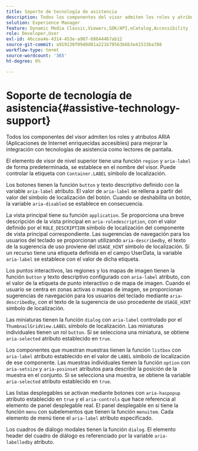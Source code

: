 ```yaml
---
title: Soporte de tecnología de asistencia
description: Todos los componentes del visor admiten los roles y atributos ARIA (Aplicaciones de Internet enriquecidas accesibles) para mejorar la integración con tecnologías de asistencia como lectores de pantalla.
solution: Experience Manager
feature: Dynamic Media Classic,Viewers,SDK/API,eCatalog,Accessibility
role: Developer,User
exl-id: 46ccea4e-4314-453e-a987-68644467ab12
source-git-commit: a919130f0940d81a221b79563b6b3e41533ba788
workflow-type: tm+mt
source-wordcount: '365'
ht-degree: 0%

---
```


# Soporte de tecnología de asistencia{#assistive-technology-support}

Todos los componentes del visor admiten los roles y atributos ARIA (Aplicaciones de Internet enriquecidas accesibles) para mejorar la integración con tecnologías de asistencia como lectores de pantalla.

El elemento de visor de nivel superior tiene una función `region` y `aria-label` de forma predeterminada, se establece en el nombre del visor. Puede controlar la etiqueta con `Container.LABEL` símbolo de localización.

Los botones tienen la función `button` y texto descriptivo definido con la variable `aria-label` atributo. El valor de `aria-label` se rellena a partir del valor del símbolo de localización del botón. Cuando se deshabilita un botón, la variable `aria-disabled` se establece en consecuencia.

La vista principal tiene su función `application`. Se proporciona una breve descripción de la vista principal en `aria-roledescription`, con el valor definido por el `ROLE_DESCRIPTION` símbolo de localización del componente de vista principal correspondiente. Las sugerencias de navegación para los usuarios del teclado se proporcionan utilizando `aria-describedby`, el texto de la sugerencia de uso proviene del `USAGE_HINT` símbolo de localización. Si un recurso tiene una etiqueta definida en el campo UserData, la variable `aria-label` se establece con el valor de dicha etiqueta.

Los puntos interactivos, las regiones y los mapas de imagen tienen la función `button` y texto descriptivo configurado con `aria-label` atributo, con el valor de la etiqueta de punto interactivo o de mapa de imagen. Cuando el usuario se centra en zonas activas o mapas de imagen, se proporcionan sugerencias de navegación para los usuarios del teclado mediante `aria-describedby`, con el texto de la sugerencia de uso procedente de `USAGE_HINT` símbolo de localización.

Las miniaturas tienen la función `dialog` con `aria-label` controlado por el `ThumbnailGridView.LABEL` símbolo de localización. Las miniaturas individuales tienen un rol `button`. Si se selecciona una miniatura, se obtiene `aria-selected` atributo establecido en `true`.

Los componentes que muestran muestras tienen la función `listbox` con `aria-label` atributo establecido en el valor de `LABEL` símbolo de localización de ese componente. Las muestras individuales tienen la función `option` con `aria-setsize` y `aria-posinset` atributos para describir la posición de la muestra en el conjunto. Si se selecciona una muestra, se obtiene la variable `aria-selected` atributo establecido en `true`.

Las listas desplegables se activan mediante botones con `aria-haspopup` atributo establecido en `true` y el `aria-controls` que hace referencia al elemento de panel desplegable real. El panel desplegable en sí tiene la función `menu` con subelementos que tienen la función `menuitem`. Cada elemento de menú tiene el `aria-label` atributo especificado.

Los cuadros de diálogo modales tienen la función `dialog`. El elemento header del cuadro de diálogo es referenciado por la variable `aria-labelledby` atributo.
